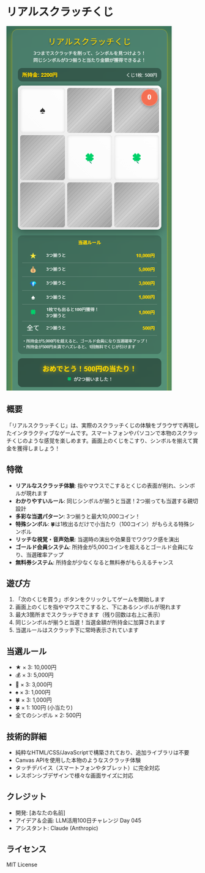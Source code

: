 # リアルスクラッチくじ

![スクラッチくじのスクリーンショット](screenshot.png)

## 概要

「リアルスクラッチくじ」は、実際のスクラッチくじの体験をブラウザで再現したインタラクティブなゲームです。スマートフォンやパソコンで本物のスクラッチくじのような感覚を楽しめます。画面上のくじをこすり、シンボルを揃えて賞金を獲得しましょう！

## 特徴

- **リアルなスクラッチ体験**: 指やマウスでこするとくじの表面が削れ、シンボルが現れます
- **わかりやすいルール**: 同じシンボルが揃うと当選！2つ揃っても当選する親切設計
- **多彩な当選パターン**: 3つ揃うと最大10,000コイン！
- **特殊シンボル**: 🍀は1枚出るだけで小当たり（100コイン）がもらえる特殊シンボル
- **リッチな視覚・音声効果**: 当選時の演出や効果音でワクワク感を演出
- **ゴールド会員システム**: 所持金が5,000コインを超えるとゴールド会員になり、当選確率アップ
- **無料券システム**: 所持金が少なくなると無料券がもらえるチャンス

## 遊び方

1. 「次のくじを買う」ボタンをクリックしてゲームを開始します
2. 画面上のくじを指やマウスでこすると、下にあるシンボルが現れます
3. 最大3箇所までスクラッチできます（残り回数は右上に表示）
4. 同じシンボルが揃うと当選！当選金額が所持金に加算されます
5. 当選ルールはスクラッチ下に常時表示されています

## 当選ルール

- ★ × 3: 10,000円
- 💰 × 3: 5,000円
- 💎 × 3: 3,000円
- ♠ × 3: 1,000円
- 🍀 × 3: 1,000円
- 🍀 × 1: 100円 (小当たり)
- 全てのシンボル × 2: 500円

## 技術的詳細

- 純粋なHTML/CSS/JavaScriptで構築されており、追加ライブラリは不要
- Canvas APIを使用した本物のようなスクラッチ体験
- タッチデバイス（スマートフォンやタブレット）に完全対応
- レスポンシブデザインで様々な画面サイズに対応

## クレジット

- 開発: [あなたの名前]
- アイデア＆企画: LLM活用100日チャレンジ Day 045
- アシスタント: Claude (Anthropic)

## ライセンス

MIT License